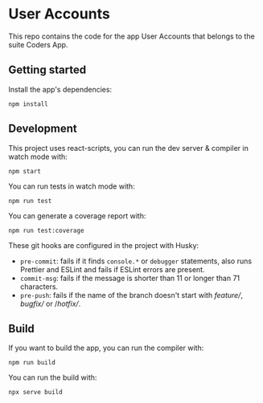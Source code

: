 # User Accounts

This repo contains the code for the app User Accounts that belongs to the suite Coders App.

## Getting started

Install the app's dependencies:

    npm install

## Development

This project uses react-scripts, you can run the dev server & compiler in watch mode with:

    npm start

You can run tests in watch mode with:

    npm run test

You can generate a coverage report with:

    npm run test:coverage

These git hooks are configured in the project with Husky:

- `pre-commit`: fails if it finds `console.*` or `debugger` statements, also runs Prettier and ESLint and fails if ESLint errors are present.
- `commit-msg`: fails if the message is shorter than 11 or longer than 71 characters.
- `pre-push`: fails if the name of the branch doesn't start with _feature/_, _bugfix/_ or /_hotfix/_.

## Build

If you want to build the app, you can run the compiler with:

    npm run build

You can run the build with:

    npx serve build
